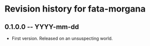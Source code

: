# Revision history for fata-morgana

## 0.1.0.0 -- YYYY-mm-dd

* First version. Released on an unsuspecting world.
